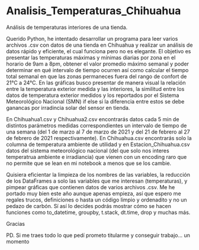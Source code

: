 # Analisis_Temperaturas_Chihuahua
Análisis de temperaturas interiores de una tienda.

Querido Python, he intentado desarrollar un programa para leer varios archivos .csv con datos de una tienda en Chihuahua y realizar un análisis de datos rápido y eficiente, el cual funciona pero no es elegante. El objetivo es presentar las temperaturas máximas y mínimas diarias por zona en el horario de 9am a 8pm, obtener el valor promedio máximo semanal y poder determinar en qué intervalo de tiempo ocurren así como calcular el tiempo total semanal en que las zonas permaneces fuera del rango de confort de 21°C a 24°C. En las gráficas busco presentar de manera visual la relación entre la temperatura exterior medida y las interiores, la similitud entre los datos de temperatura exterior medidos y los reportados por el Sistema Meteorológico Nacional (SMN) if else si la diferencia entre estos se debe ganancas por irradincia solar del sensor en tienda.

En Chihuahua1.csv y Chihuahua2.csv encontrarás datos cada 5 min de distintos parámetros medidas correspondientes un intervalo de tiempo de una semana (del 1 de marzo al 7 de marzo de 2021 y del 21 de febrero al 27 de febrero de 2021 respectivamente). En Chihuahua.csv encontrarás solo la columna de temperatura ambiente de utilidad y en Estacion_Chihuahua.csv datos del sistema meteorológico nacional (del que solo nos interes temperatrua ambiente e irradiancia) que vienen con un encoding raro que no permite que se lean en mi notebook a menos que se los cambie. 

Quisiera eficientar la limpieza de los nombres de las variables, la reducción de los DataFrames a solo las variables que me interesan (temperaturas), y pimpear gráficas que contienen datos de varios archivos .csv. Me he portado muy bien este año aunque apenas empieza, así que espero me regales trucos, definiciones o hasta un código limpio y ordenadito y no un pedazo de carbón. Sí así lo decides podrás mostrar cómo se hacen funciones como to_datetime, groupby, t.stack, dt.time, drop y muchas más.

Gracias

PD. Si me traes todo lo que pedí prometo titularme y conseguir trabajo... un momento
